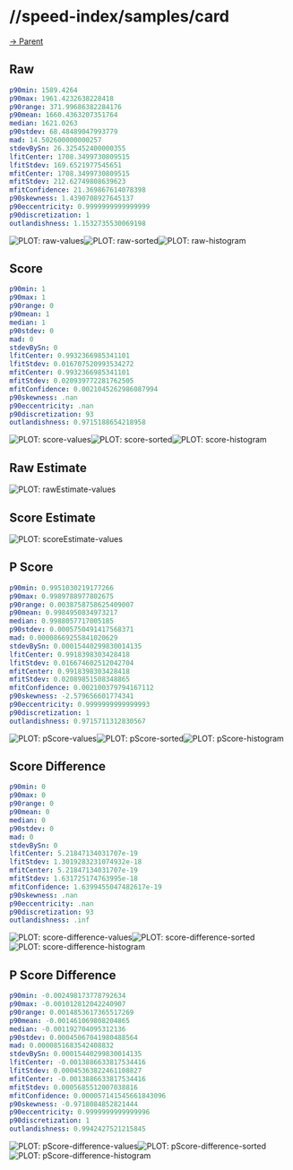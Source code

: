 
# //speed-index/samples/card

[→ Parent](../..)


## Raw


```yaml
p90min: 1589.4264
p90max: 1961.4232638228418
p90range: 371.99686382284176
p90mean: 1660.4363207351764
median: 1621.0263
p90stdev: 68.48489047993779
mad: 14.502600000000257
stdevBySn: 26.325452400000355
lfitCenter: 1708.3499730809515
lfitStdev: 169.6521977545651
mfitCenter: 1708.3499730809515
mfitStdev: 212.62749808639623
mfitConfidence: 21.369867614078398
p90skewness: 1.4390708927645137
p90eccentricity: 0.9999999999999999
p90discretization: 1
outlandishness: 1.1532735530069198

```

![PLOT: raw-values](./raw/values.svg)![PLOT: raw-sorted](./raw/sorted.svg)![PLOT: raw-histogram](./raw/histogram.svg)
## Score


```yaml
p90min: 1
p90max: 1
p90range: 0
p90mean: 1
median: 1
p90stdev: 0
mad: 0
stdevBySn: 0
lfitCenter: 0.9932366985341101
lfitStdev: 0.016707520993534272
mfitCenter: 0.9932366985341101
mfitStdev: 0.020939772281762505
mfitConfidence: 0.0021045262986087994
p90skewness: .nan
p90eccentricity: .nan
p90discretization: 93
outlandishness: 0.9715188654218958

```

![PLOT: score-values](./score/values.svg)![PLOT: score-sorted](./score/sorted.svg)![PLOT: score-histogram](./score/histogram.svg)
## Raw Estimate

![PLOT: rawEstimate-values](./rawEstimate/values.svg)
## Score Estimate

![PLOT: scoreEstimate-values](./scoreEstimate/values.svg)
## P Score


```yaml
p90min: 0.9951030219177266
p90max: 0.9989788977802675
p90range: 0.0038758758625409007
p90mean: 0.9984950834973217
median: 0.9988057717005185
p90stdev: 0.0005750491417568371
mad: 0.00008669255841020629
stdevBySn: 0.00015440299830014135
lfitCenter: 0.9918398303428418
lfitStdev: 0.016674602512042704
mfitCenter: 0.9918398303428418
mfitStdev: 0.02089851508348865
mfitConfidence: 0.002100379794167112
p90skewness: -2.579656601774341
p90eccentricity: 0.9999999999999993
p90discretization: 1
outlandishness: 0.9715711312830567

```

![PLOT: pScore-values](./pScore/values.svg)![PLOT: pScore-sorted](./pScore/sorted.svg)![PLOT: pScore-histogram](./pScore/histogram.svg)
## Score Difference


```yaml
p90min: 0
p90max: 0
p90range: 0
p90mean: 0
median: 0
p90stdev: 0
mad: 0
stdevBySn: 0
lfitCenter: 5.21847134031707e-19
lfitStdev: 1.3019283231074932e-18
mfitCenter: 5.21847134031707e-19
mfitStdev: 1.631725174763995e-18
mfitConfidence: 1.6399455047482617e-19
p90skewness: .nan
p90eccentricity: .nan
p90discretization: 93
outlandishness: .inf

```

![PLOT: score-difference-values](./score-difference/values.svg)![PLOT: score-difference-sorted](./score-difference/sorted.svg)![PLOT: score-difference-histogram](./score-difference/histogram.svg)
## P Score Difference


```yaml
p90min: -0.002498173778792634
p90max: -0.001012812042240907
p90range: 0.0014853617365517269
p90mean: -0.001461069808204865
median: -0.001192704095312136
p90stdev: 0.00045067041980488564
mad: 0.0000851683542408832
stdevBySn: 0.00015440299830014135
lfitCenter: -0.0013886633817534416
lfitStdev: 0.00045363822461108827
mfitCenter: -0.0013886633817534416
mfitStdev: 0.0005685512007038816
mfitConfidence: 0.000057141545661843096
p90skewness: -0.9718084852821444
p90eccentricity: 0.9999999999999996
p90discretization: 1
outlandishness: 0.9942427521215845

```

![PLOT: pScore-difference-values](./pScore-difference/values.svg)![PLOT: pScore-difference-sorted](./pScore-difference/sorted.svg)![PLOT: pScore-difference-histogram](./pScore-difference/histogram.svg)